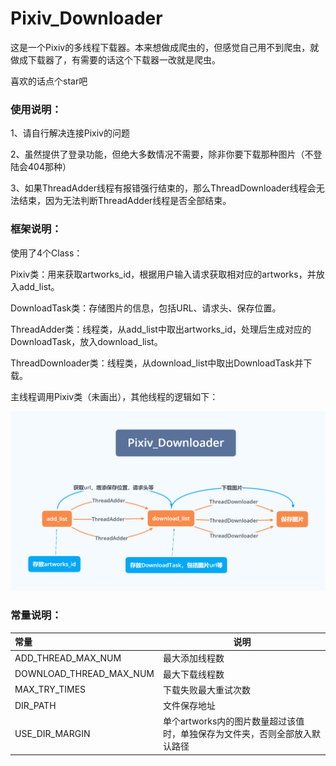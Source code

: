 # Pixiv_Downloader

这是一个Pixiv的多线程下载器。本来想做成爬虫的，但感觉自己用不到爬虫，就做成下载器了，有需要的话这个下载器一改就是爬虫。

喜欢的话点个star吧

### 使用说明：

1、请自行解决连接Pixiv的问题

2、虽然提供了登录功能，但绝大多数情况不需要，除非你要下载那种图片（不登陆会404那种）

3、如果ThreadAdder线程有报错强行结束的，那么ThreadDownloader线程会无法结束，因为无法判断ThreadAdder线程是否全部结束。

### 框架说明：

使用了4个Class：

Pixiv类：用来获取artworks_id，根据用户输入请求获取相对应的artworks，并放入add_list。

DownloadTask类：存储图片的信息，包括URL、请求头、保存位置。

ThreadAdder类：线程类，从add_list中取出artworks_id，处理后生成对应的DownloadTask，放入download_list。

ThreadDownloader类：线程类，从download_list中取出DownloadTask并下载。



主线程调用Pixiv类（未画出），其他线程的逻辑如下：

![Pixiv_Downloader](.\res\Pixiv_Downloader.png)



### 常量说明：

| 常量                    | 说明                                                         |
| :---------------------- | ------------------------------------------------------------ |
| ADD_THREAD_MAX_NUM      | 最大添加线程数                                               |
| DOWNLOAD_THREAD_MAX_NUM | 最大下载线程数                                               |
| MAX_TRY_TIMES           | 下载失败最大重试次数                                         |
| DIR_PATH                | 文件保存地址                                                 |
| USE_DIR_MARGIN          | 单个artworks内的图片数量超过该值时，单独保存为文件夹，否则全部放入默认路径 |


​						

